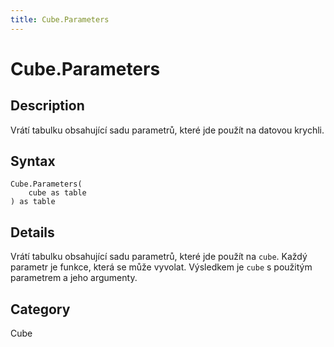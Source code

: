 ```yaml
---
title: Cube.Parameters
---
```


# Cube.Parameters


## Description

Vrátí tabulku obsahující sadu parametrů, které jde použít na datovou krychli.


## Syntax

```powerquery
Cube.Parameters(
    cube as table
) as table
```


## Details

Vrátí tabulku obsahující sadu parametrů, které jde použít na <code>cube</code>. Každý parametr je funkce, která se může vyvolat. Výsledkem je <code>cube</code> s použitým parametrem a jeho argumenty.



## Category
Cube
